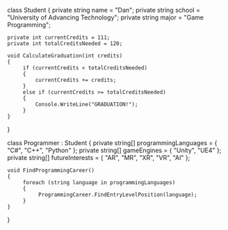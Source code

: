 class Student
{
    private string name = "Dan";
    private string school = "University of Advancing Technology";
    private string major = "Game Programming";
    
    private int currentCredits = 111;
    private int totalCreditsNeeded = 120;
  
    void CalculateGraduation(int credits)
    {
         if (currentCredits < totalCreditsNeeded)
         {
             currentCredits += credits;
         }
         else if (currentCredits >= totalCreditsNeeded)
         {
             Console.WriteLine("GRADUATION!");
         }
    }
}

class Programmer : Student
{
    private string[] programmingLanguages = { "C#", "C++", "Python" };
    private string[] gameEngines = { "Unity", "UE4" };
    private string[] futureInterests = { "AR", "MR", "XR", "VR", "AI" };
    
    void FindProgrammingCareer()
    {
         foreach (string language in programmingLanguages)
         {
              ProgrammingCareer.FindEntryLevelPosition(language);
         }
    }
}
